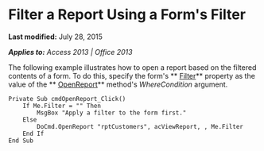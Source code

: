 
# Filter a Report Using a Form's Filter

 **Last modified:** July 28, 2015

 _**Applies to:** Access 2013 | Office 2013_

The following example illustrates how to open a report based on the filtered contents of a form. To do this, specify the form's  ** [Filter](5EB49F82-8519-981C-A663-9862736AC95F.md)** property as the value of the ** [OpenReport](3C08755A-5116-F085-D498-725DC12E62F1.md)** method's _WhereCondition_ argument.




```
Private Sub cmdOpenReport_Click() 
    If Me.Filter = "" Then 
        MsgBox "Apply a filter to the form first." 
    Else 
        DoCmd.OpenReport "rptCustomers", acViewReport, , Me.Filter 
    End If 
End Sub
```

